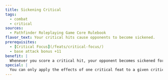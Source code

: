 ```yaml
---
title: Sickening Critical
tags:
  - combat
  - critical
sources:
  - Pathfinder Roleplaying Game Core Rulebook
flavor_text: Your critical hits cause opponents to become sickened.
prerequisites:
  - [Critical Focus](/feats/critical-focus/)
  - base attack bonus +11
benefit: |
  Whenever you score a critical hit, your opponent becomes sickened for 1 minute. The effects of this feat do not stack. Additional hits instead add to the effect's duration.
special: |
  You can only apply the effects of one critical feat to a given critical hit unless you possess [Critical Mastery](/feats/critical-mastery/).
---
```


